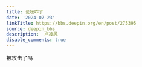 ```yaml
---
title: 论坛咋了
date: '2024-07-23'
linkTitle: https://bbs.deepin.org/en/post/275395
source: deepin_bbs
description:  卢凌风 
disable_comments: true
---
```

被攻击了吗
